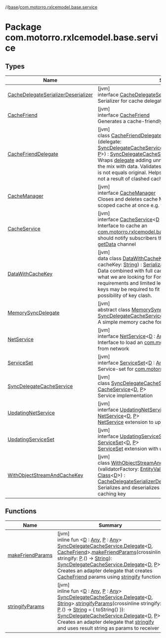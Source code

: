 //[base](../../index.md)/[com.motorro.rxlcemodel.base.service](index.md)

# Package com.motorro.rxlcemodel.base.service

## Types

| Name | Summary |
|---|---|
| [CacheDelegateSerializerDeserializer](-cache-delegate-serializer-deserializer/index.md) | [jvm]<br>interface [CacheDelegateSerializerDeserializer](-cache-delegate-serializer-deserializer/index.md)&lt;[D](-cache-delegate-serializer-deserializer/index.md) : [Any](https://kotlinlang.org/api/latest/jvm/stdlib/kotlin/-any/index.html)&gt;<br>Serializer for cache delegates |
| [CacheFriend](-cache-friend/index.md) | [jvm]<br>interface [CacheFriend](-cache-friend/index.md)<br>Generates a cache-friendly key value for parameters |
| [CacheFriendDelegate](-cache-friend-delegate/index.md) | [jvm]<br>class [CacheFriendDelegate](-cache-friend-delegate/index.md)&lt;[D](-cache-friend-delegate/index.md) : [Any](https://kotlinlang.org/api/latest/jvm/stdlib/kotlin/-any/index.html), [P](-cache-friend-delegate/index.md) : [CacheFriend](-cache-friend/index.md)&gt;(delegate: [SyncDelegateCacheService.Delegate](-sync-delegate-cache-service/-delegate/index.md)&lt;[DataWithCacheKey](-data-with-cache-key/index.md)&lt;[D](-cache-friend-delegate/index.md)&gt;, [P](-cache-friend-delegate/index.md)&gt;) : [SyncDelegateCacheService.Delegate](-sync-delegate-cache-service/-delegate/index.md)&lt;[D](-cache-friend-delegate/index.md), [P](-cache-friend-delegate/index.md)&gt; <br>Wraps [delegate](../../../base/com.motorro.rxlcemodel.base.service/-cache-friend-delegate/delegate.md) adding unmodified [CacheFriend.cacheKey](-cache-friend/cache-key.md) to the mix with data. Validates that key on [get](-cache-friend-delegate/get.md) and returns null if it is not equals original. Helps to make sure the data returned is not a result of clashed cache key. |
| [CacheManager](-cache-manager/index.md) | [jvm]<br>interface [CacheManager](-cache-manager/index.md)<br>Closes and deletes cache May be used to close or delete all scoped cache at once e.g. for current user |
| [CacheService](-cache-service/index.md) | [jvm]<br>interface [CacheService](-cache-service/index.md)&lt;[D](-cache-service/index.md) : [Any](https://kotlinlang.org/api/latest/jvm/stdlib/kotlin/-any/index.html), in [P](-cache-service/index.md) : [Any](https://kotlinlang.org/api/latest/jvm/stdlib/kotlin/-any/index.html)&gt;<br>Interface to cache an [com.motorro.rxlcemodel.base.entity.Entity](../com.motorro.rxlcemodel.base.entity/-entity/index.md) locally Cache should notify subscribers that data has been updated through [getData](-cache-service/get-data.md) channel |
| [DataWithCacheKey](-data-with-cache-key/index.md) | [jvm]<br>data class [DataWithCacheKey](-data-with-cache-key/index.md)&lt;[D](-data-with-cache-key/index.md) : [Any](https://kotlinlang.org/api/latest/jvm/stdlib/kotlin/-any/index.html)&gt;(val data: [D](-data-with-cache-key/index.md), val cacheKey: [String](https://kotlinlang.org/api/latest/jvm/stdlib/kotlin/-string/index.html)) : [Serializable](https://docs.oracle.com/javase/8/docs/api/java/io/Serializable.html)<br>Data combined with full cached key to validate we get exactly what we are looking for For example, DiskLruCache has strict requirements and limited length of a cache key and hashing of keys may be required to fit into requirements - thus there is a possibility of key clash. |
| [MemorySyncDelegate](-memory-sync-delegate/index.md) | [jvm]<br>abstract class [MemorySyncDelegate](-memory-sync-delegate/index.md)&lt;[D](-memory-sync-delegate/index.md) : [Any](https://kotlinlang.org/api/latest/jvm/stdlib/kotlin/-any/index.html), [P](-memory-sync-delegate/index.md) : [Any](https://kotlinlang.org/api/latest/jvm/stdlib/kotlin/-any/index.html)&gt; : [SyncDelegateCacheService.Delegate](-sync-delegate-cache-service/-delegate/index.md)&lt;[D](-memory-sync-delegate/index.md), [P](-memory-sync-delegate/index.md)&gt; <br>A simple memory cache for [SyncDelegateCacheService](-sync-delegate-cache-service/index.md). |
| [NetService](-net-service/index.md) | [jvm]<br>interface [NetService](-net-service/index.md)&lt;[D](-net-service/index.md) : [Any](https://kotlinlang.org/api/latest/jvm/stdlib/kotlin/-any/index.html), in [P](-net-service/index.md) : [Any](https://kotlinlang.org/api/latest/jvm/stdlib/kotlin/-any/index.html)&gt;<br>Interface to load an [com.motorro.rxlcemodel.base.entity.Entity](../com.motorro.rxlcemodel.base.entity/-entity/index.md) from network |
| [ServiceSet](-service-set/index.md) | [jvm]<br>interface [ServiceSet](-service-set/index.md)&lt;[D](-service-set/index.md) : [Any](https://kotlinlang.org/api/latest/jvm/stdlib/kotlin/-any/index.html), in [P](-service-set/index.md) : [Any](https://kotlinlang.org/api/latest/jvm/stdlib/kotlin/-any/index.html)&gt;<br>Service-set for [com.motorro.rxlcemodel.base.LceModel](../com.motorro.rxlcemodel.base/-lce-model/index.md) |
| [SyncDelegateCacheService](-sync-delegate-cache-service/index.md) | [jvm]<br>class [SyncDelegateCacheService](-sync-delegate-cache-service/index.md)&lt;[D](-sync-delegate-cache-service/index.md) : [Any](https://kotlinlang.org/api/latest/jvm/stdlib/kotlin/-any/index.html), [P](-sync-delegate-cache-service/index.md) : [Any](https://kotlinlang.org/api/latest/jvm/stdlib/kotlin/-any/index.html)&gt; : [CacheService](-cache-service/index.md)&lt;[D](-sync-delegate-cache-service/index.md), [P](-sync-delegate-cache-service/index.md)&gt; <br>Service implementation |
| [UpdatingNetService](-updating-net-service/index.md) | [jvm]<br>interface [UpdatingNetService](-updating-net-service/index.md)&lt;[D](-updating-net-service/index.md) : [Any](https://kotlinlang.org/api/latest/jvm/stdlib/kotlin/-any/index.html), in [U](-updating-net-service/index.md) : [Any](https://kotlinlang.org/api/latest/jvm/stdlib/kotlin/-any/index.html), in [P](-updating-net-service/index.md) : [Any](https://kotlinlang.org/api/latest/jvm/stdlib/kotlin/-any/index.html)&gt; : [NetService](-net-service/index.md)&lt;[D](-updating-net-service/index.md), [P](-updating-net-service/index.md)&gt; <br>[NetService](-net-service/index.md) extension to update data on server |
| [UpdatingServiceSet](-updating-service-set/index.md) | [jvm]<br>interface [UpdatingServiceSet](-updating-service-set/index.md)&lt;[D](-updating-service-set/index.md) : [Any](https://kotlinlang.org/api/latest/jvm/stdlib/kotlin/-any/index.html), in [U](-updating-service-set/index.md) : [Any](https://kotlinlang.org/api/latest/jvm/stdlib/kotlin/-any/index.html), in [P](-updating-service-set/index.md) : [Any](https://kotlinlang.org/api/latest/jvm/stdlib/kotlin/-any/index.html)&gt; : [ServiceSet](-service-set/index.md)&lt;[D](-updating-service-set/index.md), [P](-updating-service-set/index.md)&gt; <br>[ServiceSet](-service-set/index.md) extension with updating [net](-updating-service-set/net.md) |
| [WithObjectStreamAndCacheKey](-with-object-stream-and-cache-key/index.md) | [jvm]<br>class [WithObjectStreamAndCacheKey](-with-object-stream-and-cache-key/index.md)&lt;[D](-with-object-stream-and-cache-key/index.md) : [Serializable](https://docs.oracle.com/javase/8/docs/api/java/io/Serializable.html)&gt;(validatorFactory: [EntityValidatorFactory](../com.motorro.rxlcemodel.base.entity/-entity-validator-factory/index.md), dataClass: [Class](https://docs.oracle.com/javase/8/docs/api/java/lang/Class.html)&lt;[D](-with-object-stream-and-cache-key/index.md)&gt;) : [CacheDelegateSerializerDeserializer](-cache-delegate-serializer-deserializer/index.md)&lt;[DataWithCacheKey](-data-with-cache-key/index.md)&lt;[D](-with-object-stream-and-cache-key/index.md)&gt;&gt; <br>Serializes and deserializes [Serializable](https://docs.oracle.com/javase/8/docs/api/java/io/Serializable.html) objects along with their caching key |

## Functions

| Name | Summary |
|---|---|
| [makeFriendParams](make-friend-params.md) | [jvm]<br>inline fun &lt;[D](make-friend-params.md) : [Any](https://kotlinlang.org/api/latest/jvm/stdlib/kotlin/-any/index.html), [P](make-friend-params.md) : [Any](https://kotlinlang.org/api/latest/jvm/stdlib/kotlin/-any/index.html)&gt; [SyncDelegateCacheService.Delegate](-sync-delegate-cache-service/-delegate/index.md)&lt;[D](make-friend-params.md), [CacheFriend](-cache-friend/index.md)&gt;.[makeFriendParams](make-friend-params.md)(crossinline stringify: [P](make-friend-params.md).() -&gt; [String](https://kotlinlang.org/api/latest/jvm/stdlib/kotlin/-string/index.html)): [SyncDelegateCacheService.Delegate](-sync-delegate-cache-service/-delegate/index.md)&lt;[D](make-friend-params.md), [P](make-friend-params.md)&gt;<br>Creates an adapter delegate that creates [CacheFriend](-cache-friend/index.md) params using [stringify](make-friend-params.md) function |
| [stringifyParams](stringify-params.md) | [jvm]<br>inline fun &lt;[D](stringify-params.md) : [Any](https://kotlinlang.org/api/latest/jvm/stdlib/kotlin/-any/index.html), [P](stringify-params.md) : [Any](https://kotlinlang.org/api/latest/jvm/stdlib/kotlin/-any/index.html)&gt; [SyncDelegateCacheService.Delegate](-sync-delegate-cache-service/-delegate/index.md)&lt;[D](stringify-params.md), [String](https://kotlinlang.org/api/latest/jvm/stdlib/kotlin/-string/index.html)&gt;.[stringifyParams](stringify-params.md)(crossinline stringify: [P](stringify-params.md).() -&gt; [String](https://kotlinlang.org/api/latest/jvm/stdlib/kotlin/-string/index.html) = { toString() }): [SyncDelegateCacheService.Delegate](-sync-delegate-cache-service/-delegate/index.md)&lt;[D](stringify-params.md), [P](stringify-params.md)&gt;<br>Creates an adapter delegate that [stringify](stringify-params.md) and uses result string as params to receiver |
